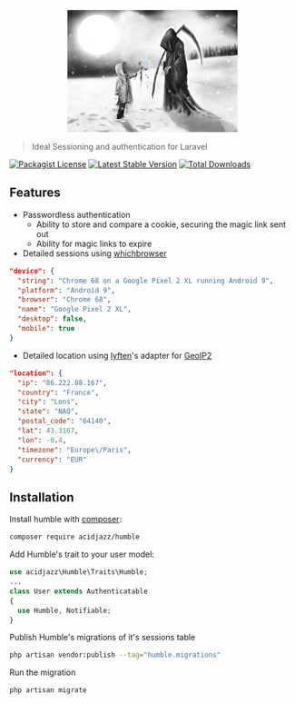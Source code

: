 <p align="center">
  <img src="https://github.com/acidjazz/humble/raw/master/logo.jpg"/>
</p>

> Ideal Sessioning and authentication for Laravel

[![Packagist License](https://poser.pugx.org/acidjazz/humble/license.png)](https://choosealicense.com/licenses/apache-2.0/)
[![Latest Stable Version](https://poser.pugx.org/acidjazz/humble/version.png)](https://packagist.org/packages/acidjazz/humble)
[![Total Downloads](https://poser.pugx.org/acidjazz/humble/d/total.png)](https://packagist.org/packages/barryvdh/humble)

## Features
* Passwordless authentication
  * Ability to store and compare a cookie, securing the magic link sent out
  * Ability for magic links to expire
* Detailed sessions using [whichbrowser](https://github.com/WhichBrowser/Parser-PHP)

```json
"device": {
  "string": "Chrome 68 on a Google Pixel 2 XL running Android 9",
  "platform": "Android 9",
  "browser": "Chrome 68",
  "name": "Google Pixel 2 XL",
  "desktop": false,
  "mobile": true
}
```

* Detailed location using [lyften](https://github.com/Torann/laravel-geoip)'s adapter for [GeoIP2](https://github.com/maxmind/GeoIP2-php)

```json
"location": {
  "ip": "86.222.88.167",
  "country": "France",
  "city": "Lons",
  "state": "NAQ",
  "postal_code": "64140",
  "lat": 43.3167,
  "lon": -0.4,
  "timezone": "Europe\/Paris",
  "currency": "EUR"
}
```

## Installation

Install humble with [composer](https://getcomposer.org/doc/00-intro.md):
```bash
composer require acidjazz/humble
```

Add Humble's trait to your user model:

```php
use acidjazz\Humble\Traits\Humble;
...
class User extends Authenticatable
{
  use Humble, Notifiable;
}
```

Publish Humble's migrations of it's sessions table
```bash
php artisan vendor:publish --tag="humble.migrations"
```

Run the migration
```bash
php artisan migrate
```


